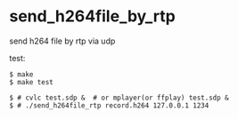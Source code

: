send_h264file_by_rtp
====================

send h264 file by rtp via udp

test:

```console
$ make
$ make test

$ # cvlc test.sdp &  # or mplayer(or ffplay) test.sdp &
$ # ./send_h264file_rtp record.h264 127.0.0.1 1234
```

